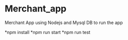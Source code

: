 # Merchant_app
Merchant App using Nodejs and Mysql DB to run the app

*npm install
*npm run start
*npm run test
    


    
